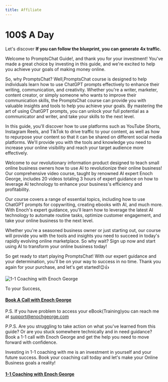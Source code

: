 ```yaml
---
title: Affiliate
---
```



# 100$ A Day

Let's discover **If you can follow the blueprint, you can generate 4x traffic.**

Welcome to PromptsChat Guide!, and thank you for your investment! You've made a great choice by investing in this guide, and we're excited to help you achieve your goals of making money online.

So, why PromptsChat? Well,PromptsChat course is designed to help individuals learn how to use ChatGPT prompts effectively to enhance their writing, communication, and creativity. Whether you're a writer, marketer, content creator, or simply someone who wants to improve their communication skills, the PromptsChat course can provide you with valuable insights and tools to help you achieve your goals. By mastering the art of using ChatGPT prompts, you can unlock your full potential as a communicator and writer, and take your skills to the next level.

In this guide, you'll discover how to use platforms such as YouTube Shorts, Instagram Reels, and TikTok to drive traffic to your content, as well as how to repurpose your content so that it can be shared on different social media platforms. We'll provide you with the tools and knowledge you need to increase your online visibility and reach your target audience more effectively.

Welcome to our revolutionary information product designed to teach small online business owners how to use AI to revolutionize their online business! Our comprehensive video course, taught by renowned AI expert Enoch George, includes 20 videos totaling 3 hours of expert guidance on how to leverage AI technology to enhance your business's efficiency and profitability.

Our course covers a range of essential topics, including how to use ChatGPT prompts for copywriting, creating ebooks with AI, and much more. With Enoch's expert guidance, you'll learn how to leverage the latest AI technology to automate routine tasks, optimize customer engagement, and take your online business to the next level.

Whether you're a seasoned business owner or just starting out, our course will provide you with the tools and insights you need to succeed in today's rapidly evolving online marketplace. So why wait? Sign up now and start using AI to transform your online business today!

So get ready to start playing PromptsChat! With our expert guidance and your determination, you'll be on your way to success in no time. Thank you again for your purchase, and let's get started!😉👍

![1-1 Coaching with Enoch George](https://trafficbingoassets.s3.us-east-2.amazonaws.com/enochgeorge150x150.jpeg)

To your Success, 

#### [Book A Call with Enoch George](https://buildbusiness.online/courses/youtube-secrets/)  

P.S. If you have problem to access your eBook(Training)you can reach me at support@enochgeorge.com

P.P.S. Are you struggling to take action on what you've learned from this guide? Or are you stuck somewhere technically and in need guidance? Book a 1-1 call with Enoch George and get the help you need to move forward with confidence.

Investing in 1-1 coaching with me is an investment in yourself and your future success. Book your coaching call today and let's make your Online Business goals a reality!

#### [1-1 Coaching with Enoch George](https://buildbusiness.online/courses/youtube-secrets/)  